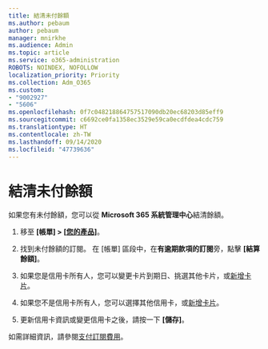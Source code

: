 ```yaml
---
title: 結清未付餘額
ms.author: pebaum
author: pebaum
manager: mnirkhe
ms.audience: Admin
ms.topic: article
ms.service: o365-administration
ROBOTS: NOINDEX, NOFOLLOW
localization_priority: Priority
ms.collection: Adm_O365
ms.custom:
- "9002927"
- "5606"
ms.openlocfilehash: 0f7c048218864757517090db20ec68203d85eff9
ms.sourcegitcommit: c6692ce0fa1358ec3529e59ca0ecdfdea4cdc759
ms.translationtype: HT
ms.contentlocale: zh-TW
ms.lasthandoff: 09/14/2020
ms.locfileid: "47739636"
---
```

# <a name="settle-an-outstanding-balance"></a>結清未付餘額

如果您有未付餘額，您可以從 **Microsoft 365 系統管理中心**結清餘額。

1. 移至 **[帳單] > [[您的產品]](https://go.microsoft.com/fwlink/p/?linkid=842054)**。

2. 找到未付餘額的訂閱。 在 [帳單] 區段中，在**有逾期款項的訂閱**旁，點擊 **[結算餘額]**。

3. 如果您是信用卡所有人，您可以變更卡片到期日、挑選其他卡片，或[新增卡片](https://docs.microsoft.com/microsoft-365/commerce/billing-and-payments/manage-payment-methods?view=o365-worldwide)。

4. 如果您不是信用卡所有人，您可以選擇其他信用卡，或[新增卡片](https://docs.microsoft.com/microsoft-365/commerce/billing-and-payments/manage-payment-methods?view=o365-worldwide)。

5. 更新信用卡資訊或變更信用卡之後，請按一下 **[儲存]**。

如需詳細資訊，請參閱[支付訂閱費用](https://docs.microsoft.com/microsoft-365/commerce/billing-and-payments/pay-for-your-subscription?view=o365-worldwide)。
